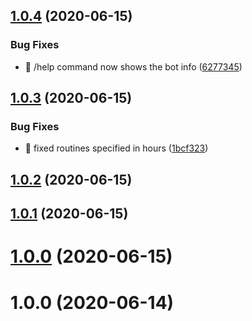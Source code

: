 <a name="1.0.4"></a>
## [1.0.4](https://github.com/josedan10/nodejs-trading-bot/compare/v1.0.3...v1.0.4) (2020-06-15)


### Bug Fixes

* :bug: /help command now shows the bot info ([6277345](https://github.com/josedan10/nodejs-trading-bot/commit/6277345))



<a name="1.0.3"></a>
## [1.0.3](https://github.com/josedan10/nodejs-trading-bot/compare/v1.0.2...v1.0.3) (2020-06-15)


### Bug Fixes

* :bug: fixed routines specified in hours ([1bcf323](https://github.com/josedan10/nodejs-trading-bot/commit/1bcf323))



<a name="1.0.2"></a>
## [1.0.2](https://github.com/josedan10/nodejs-trading-bot/compare/v1.0.1...v1.0.2) (2020-06-15)



<a name="1.0.1"></a>
## [1.0.1](https://github.com/josedan10/nodejs-trading-bot/compare/v1.0.0...v1.0.1) (2020-06-15)



<a name="1.0.0"></a>
# [1.0.0](https://github.com/josedan10/nodejs-trading-bot/compare/1.0.0...v1.0.0) (2020-06-15)



<a name="1.0.0"></a>
# 1.0.0 (2020-06-14)



